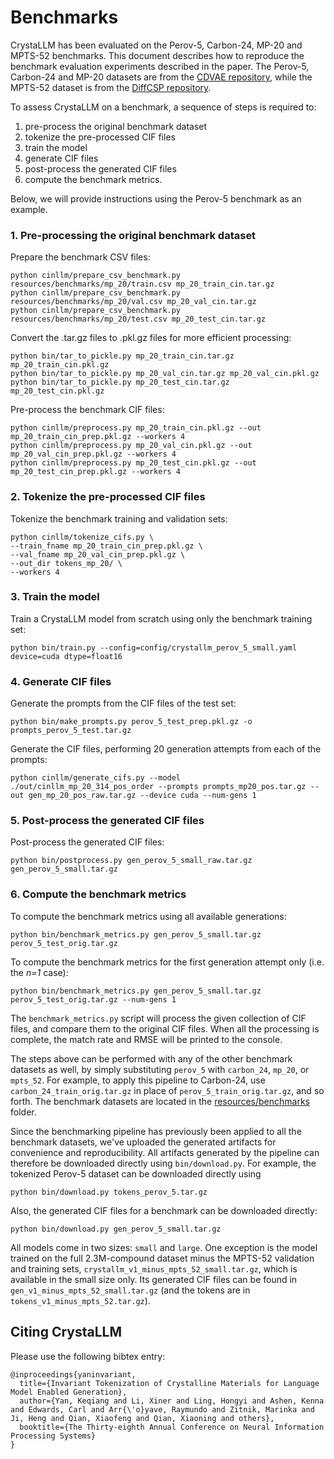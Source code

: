 Benchmarks
==========

CrystaLLM has been evaluated on the Perov-5, Carbon-24, MP-20 and MPTS-52 benchmarks. This document describes how to 
reproduce the benchmark evaluation experiments described in the paper. The Perov-5, Carbon-24 and MP-20 datasets are
from the [CDVAE repository](https://github.com/txie-93/cdvae/tree/f857f598d6f6cca5dc1ea0582d228f12dcc2c2ea/data), 
while the MPTS-52 dataset is from the 
[DiffCSP repository](https://github.com/jiaor17/DiffCSP/tree/fd6f48cef306193c0fb678db785424abcdad6dfd/data).

To assess CrystaLLM on a benchmark, a sequence of steps is required to: 
1. pre-process the original benchmark dataset
2. tokenize the pre-processed CIF files
3. train the model
4. generate CIF files
5. post-process the generated CIF files
6. compute the benchmark metrics.

Below, we will provide instructions using the Perov-5 benchmark as an example.

### 1. Pre-processing the original benchmark dataset

Prepare the benchmark CSV files:
```shell
python cinllm/prepare_csv_benchmark.py resources/benchmarks/mp_20/train.csv mp_20_train_cin.tar.gz
python cinllm/prepare_csv_benchmark.py resources/benchmarks/mp_20/val.csv mp_20_val_cin.tar.gz
python cinllm/prepare_csv_benchmark.py resources/benchmarks/mp_20/test.csv mp_20_test_cin.tar.gz
```

Convert the .tar.gz files to .pkl.gz files for more efficient processing: 
```shell
python bin/tar_to_pickle.py mp_20_train_cin.tar.gz mp_20_train_cin.pkl.gz
python bin/tar_to_pickle.py mp_20_val_cin.tar.gz mp_20_val_cin.pkl.gz
python bin/tar_to_pickle.py mp_20_test_cin.tar.gz mp_20_test_cin.pkl.gz
```

Pre-process the benchmark CIF files:
```shell
python cinllm/preprocess.py mp_20_train_cin.pkl.gz --out mp_20_train_cin_prep.pkl.gz --workers 4
python cinllm/preprocess.py mp_20_val_cin.pkl.gz --out mp_20_val_cin_prep.pkl.gz --workers 4
python cinllm/preprocess.py mp_20_test_cin.pkl.gz --out mp_20_test_cin_prep.pkl.gz --workers 4
```

### 2. Tokenize the pre-processed CIF files

Tokenize the benchmark training and validation sets:
```shell
python cinllm/tokenize_cifs.py \
--train_fname mp_20_train_cin_prep.pkl.gz \
--val_fname mp_20_val_cin_prep.pkl.gz \
--out_dir tokens_mp_20/ \
--workers 4
```



### 3. Train the model

Train a CrystaLLM model from scratch using only the benchmark training set:
```shell
python bin/train.py --config=config/crystallm_perov_5_small.yaml device=cuda dtype=float16
```

### 4. Generate CIF files

Generate the prompts from the CIF files of the test set:
```shell
python bin/make_prompts.py perov_5_test_prep.pkl.gz -o prompts_perov_5_test.tar.gz
```

Generate the CIF files, performing 20 generation attempts from each of the prompts: 
```shell
python cinllm/generate_cifs.py --model ./out/cinllm_mp_20_314_pos_order --prompts prompts_mp20_pos.tar.gz --out gen_mp_20_pos_raw.tar.gz --device cuda --num-gens 1
```

### 5. Post-process the generated CIF files

Post-process the generated CIF files:
```shell
python bin/postprocess.py gen_perov_5_small_raw.tar.gz gen_perov_5_small.tar.gz
```

### 6. Compute the benchmark metrics

To compute the benchmark metrics using all available generations:
```shell
python bin/benchmark_metrics.py gen_perov_5_small.tar.gz perov_5_test_orig.tar.gz
```

To compute the benchmark metrics for the first generation attempt only (i.e. the _n=1_ case):
```shell
python bin/benchmark_metrics.py gen_perov_5_small.tar.gz perov_5_test_orig.tar.gz --num-gens 1
```

The `benchmark_metrics.py` script will process the given collection of CIF files, and compare them to the original CIF 
files. When all the processing is complete, the match rate and RMSE will be printed to the console.

The steps above can be performed with any of the other benchmark datasets as well, by simply substituting `perov_5` 
with `carbon_24`, `mp_20`, or `mpts_52`. For example, to apply this pipeline to Carbon-24, use 
`carbon_24_train_orig.tar.gz` in place of `perov_5_train_orig.tar.gz`, and so forth. The benchmark datasets are located 
in the [resources/benchmarks](resources/benchmarks) folder.

Since the benchmarking pipeline has previously been applied to all the benchmark datasets, we've uploaded the generated 
artifacts for convenience and reproducibility. All artifacts generated by the pipeline can therefore be downloaded 
directly using `bin/download.py`. For example, the tokenized Perov-5 dataset can be downloaded directly using
```shell
python bin/download.py tokens_perov_5.tar.gz
```
Also, the generated CIF files for a benchmark can be downloaded directly:
```shell
python bin/download.py gen_perov_5_small.tar.gz
```

All models come in two sizes: `small` and `large`. One exception is the model trained on the full 2.3M-compound dataset 
minus the MPTS-52 validation and training sets, `crystallm_v1_minus_mpts_52_small.tar.gz`, which is available in the 
small size only. Its generated CIF files can be found in `gen_v1_minus_mpts_52_small.tar.gz` (and the tokens are in 
`tokens_v1_minus_mpts_52.tar.gz`).


## Citing CrystaLLM

Please use the following bibtex entry:
```
@inproceedings{yaninvariant,
  title={Invariant Tokenization of Crystalline Materials for Language Model Enabled Generation},
  author={Yan, Keqiang and Li, Xiner and Ling, Hongyi and Ashen, Kenna and Edwards, Carl and Arr{\'o}yave, Raymundo and Zitnik, Marinka and Ji, Heng and Qian, Xiaofeng and Qian, Xiaoning and others},
  booktitle={The Thirty-eighth Annual Conference on Neural Information Processing Systems}
}
```